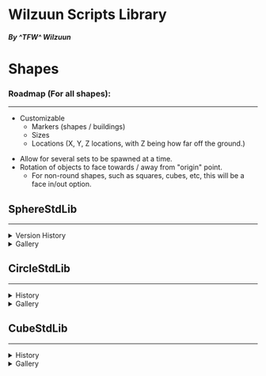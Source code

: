 # Wilzuun Scripts Library
##### By ^TFW^ Wilzuun

# Shapes
### Roadmap (For all shapes):
___
* Customizable 
  + Markers (shapes / buildings)
  + Sizes 
  + Locations (X, Y, Z locations, with Z being how far off the ground.)
+ Allow for several sets to be spawned at a time.
+ Rotation of objects to face towards / away from "origin" point.
  + For non-round shapes, such as squares, cubes, etc, this will be a face in/out option.

## SphereStdLib
___
<details>
<summary>Version History</summary>

    2.0 - 29 Apr 2019
        Started comments.

    1.0 - 28 Oct 2018
        Started ground works.
        Finished ground work on 29 Apr 2019.

</details>
<details>
<summary>Gallery</summary>

![Image](https://dump.cmdproj.net/1545613707.png)
![Image](https://dump.cmdproj.net/1545613562.png)
![Image](https://dump.cmdproj.net/1545613442.png)
![Image](https://dump.cmdproj.net/1545613926.png)
![Image](https://dump.cmdproj.net/1545614248.png)
![Image](https://dump.cmdproj.net/sshot0027.jpg)

</details>

## CircleStdLib
___
<details>
<summary>History</summary>

    3.0
        Added in options for XZ, YZ plane circles.
        Added option to let the script skip spawning items that would be underground.
            - Notes: May be bugged with items over a specific size.
        Added functions:
            setPlane()
    
    2.4
        Better documentation of variable names and usage.
        Added in feature to make all items spawn at the same height.
        Added in Center of circle marker option
    
    2.3
        -What did I do?-
    
    2.2
        Organized functions and variables to be in alphabetical order.
    
    2.1
        Added few safe gaurds to make sure objects actually spawn.
        Fixed seemingly random unit from existing by deleting it. (SetObject now deletes the object handed to it)
    
    2.0
        Created namespace `Circle`
        Rewrote great majority of code to fit into new namespace.
        Expanded functions.
            Created Cleanup()
            Created Init()
            Created SetCount()
            Created SetLocation()
            Created SetMode()
            Created SetObject()
            Created SetSize()
            Renamed `makeCircle()` to `SpawnCircle()`
    
    1.5
        Added Mode types, and correlating formulas
    
    1.0
        Basic circle creation.
        Added Offsets.
        Added custome objects.
    

</details>
<details>
<summary>Gallery</summary>

![Image](https://dump.cmdproj.net/unknown_%281%29.png)

</details>

## CubeStdLib
___
<details>
<summary>History</summary>

    1.0 
        Basic outlining ability.
        Core functionality built.
        Added Offsets.

</details>
<details>
<summary>Gallery</summary>

![Image](https://dump.cmdproj.net/unknown.png)

</details>
